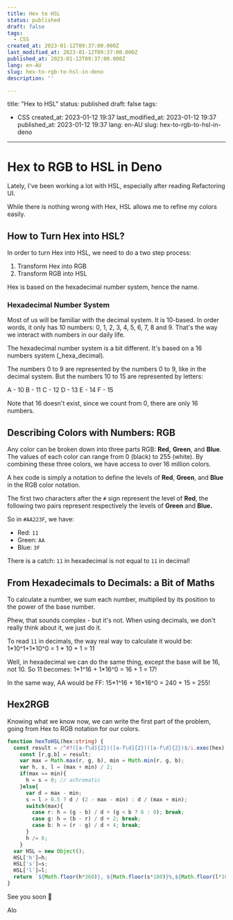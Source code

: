 ```yaml
---
title: Hex to HSL
status: published
draft: false
tags:
  - CSS
created_at: 2023-01-12T09:37:00.000Z
last_modified_at: 2023-01-12T09:37:00.000Z
published_at: 2023-01-12T09:37:00.000Z
lang: en-AU
slug: hex-to-rgb-to-hsl-in-deno
description: ''

--- 
```

title: "Hex to HSL"
status: published
draft: false
tags:
- CSS
created_at: 2023-01-12 19:37
last_modified_at: 2023-01-12 19:37
published_at: 2023-01-12 19:37
lang: en-AU
slug: hex-to-rgb-to-hsl-in-deno
---
# Hex to RGB to HSL in Deno

Lately, I've been working a lot with HSL, especially after reading Refactoring UI.

While there is nothing wrong with Hex, HSL allows me to refine my colors easily. 

## How to Turn Hex into HSL?

In order to turn Hex into HSL, we need to do a two step process:
1. Transform Hex into RGB
2. Transform RGB into HSL

Hex is based on the hexadecimal number system, hence the name.

### Hexadecimal Number System

Most of us will be familiar with the decimal system. 
It is 10-based. In order words, it only has 10 numbers: 0, 1, 2, 3, 4, 5, 6, 7, 8 and 9.
That's the way we interact with numbers in our daily life. 

The hexadecimal number system is a bit different. It's based on a 16 numbers system (_hexa_decimal).

The numbers 0 to 9 are represented by the numbers 0 to 9, like in the decimal system.
But the numbers 10 to 15 are represented by letters:

A - 10
B - 11
C - 12
D - 13
E - 14
F - 15

Note that 16 doesn't exist, since we count from 0, there are only 16 numbers.

## Describing Colors with Numbers: RGB

Any color can be broken down into three parts RGB: **Red,** **Green**, and **Blue**.
The values of each color can range from 0 (black)  to 255 (white).
By combining these three colors, we have access to over 16 million colors.

A hex code is simply a notation to define the levels of **Red**, **Green**, and **Blue** in the RGB color notation.

The first two characters after the `#` sign represent the level of **Red**, the following two pairs represent respectively the levels of **Green** and **Blue.**

So in `#AA223F`, we have:
- Red: `11`
- Green: `AA`
- Blue: `3F`

There is a catch: `11` in hexadecimal is not equal to `11` in decimal!

## From Hexadecimals to Decimals: a Bit of Maths

To calculate a number, we sum each number, multiplied by its position to the power of the base number. 

Phew, that sounds complex - but it's not. When using decimals, we don't really think about it, we just do it.

To read `11` in decimals, the way real way to calculate it would be:
1\*10^1+1\*10^0 = 1 * 10 + 1 = 11

Well, in hexadecimal we can do the same thing, except the base will be 16, not 10.
So 11 becomes: 1\*1^16 + 1\*16^0 = 16 + 1 = 17!

In the same way, AA would be FF:  15\*1^16 + 16\*16^0 = 240 + 15 = 255!

## Hex2RGB

Knowing what we know now, we can write the first part of the problem, going from Hex to RGB notation for our colors.

```ts
function hexToHSL(hex:string) {
  const result = /^#?([a-f\d]{2})([a-f\d]{2})([a-f\d]{2})$/i.exec(hex);
    const [r,g,b] = result;
    var max = Math.max(r, g, b), min = Math.min(r, g, b);
    var h, s, l = (max + min) / 2;
    if(max == min){
      h = s = 0; // achromatic
    }else{
      var d = max - min;
      s = l > 0.5 ? d / (2 - max - min) : d / (max + min);
      switch(max){
        case r: h = (g - b) / d + (g < b ? 6 : 0); break;
        case g: h = (b - r) / d + 2; break;
        case b: h = (r - g) / d + 4; break;
      }
      h /= 6;
    }
  var HSL = new Object();
  HSL['h']=h;
  HSL['s']=s;
  HSL['l']=l;
  return `${Math.floor(h*360)}, ${Math.floor(s*100)}%,${Math.floor(l*100)}%`;
}
```

See you soon 👋

Alo